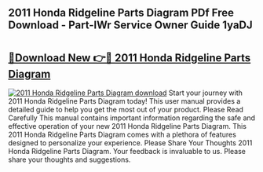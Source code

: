 ## 2011 Honda Ridgeline Parts Diagram PDf Free Download - Part-IWr Service Owner Guide 1yaDJ

# <h2><a href="http://dfs3vgm.blite.top/?on=2011+Honda+Ridgeline+Parts+Diagram">🔗Download New 👉🔴 2011 Honda Ridgeline Parts Diagram</a></h2>

[![2011 Honda Ridgeline Parts Diagram download](https://i.imgur.com/lujVjoI.png)](http://dfs3vgm.blite.top/?on=2011+Honda+Ridgeline+Parts+Diagram)
Start your journey with 2011 Honda Ridgeline Parts Diagram today! This user manual provides a detailed guide to help you get the most out of your product. Please Read Carefully This manual contains important information regarding the safe and effective operation of your new 2011 Honda Ridgeline Parts Diagram. This 2011 Honda Ridgeline Parts Diagram comes with a plethora of features designed to personalize your experience. Please Share Your Thoughts 2011 Honda Ridgeline Parts Diagram. Your feedback is invaluable to us. Please share your thoughts and suggestions.
